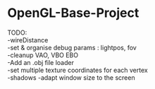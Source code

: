 # OpenGL-Base-Project


TODO:   
-wireDistance  
-set & organise debug params : lightpos, fov  
-cleanup VAO, VBO EBO  
-Add an .obj file loader  
-set multiple texture coordinates for each vertex  
-shadows 
-adapt window size to the screen  